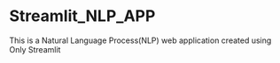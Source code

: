 # Streamlit_NLP_APP
This is a Natural Language Process(NLP) web application created using Only Streamlit
